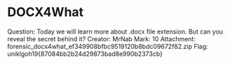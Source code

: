 # DOCX4What

Question: Today we will learn more about .docx file extension. But can you reveal the secret behind it?
Creator: MrNab
Mark: 10
Attachment: forensic_docx4what_ef349908bfbc9519120b8bdc09672f82.zip
Flag: uniklgoh19{87084bb2b24d29873bad8e990b2373cb}

